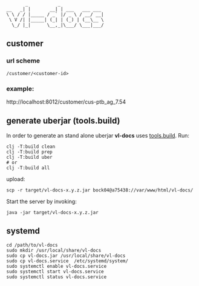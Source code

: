 ```
       _           _
__   _| |       __| | ___   ___ ___
\ \ / / |_____ / _` |/ _ \ / __/ __|
 \ V /| |_____| (_| | (_) | (__\__ \
  \_/ |_|      \__,_|\___/ \___|___/

```


## customer

### url scheme
`/customer/<customer-id>`

### example:
http://localhost:8012/customer/cus-ptb_ag_7.54


## generate uberjar (tools.build)

In order to generate an stand alone uberjar **vl-docs** uses [tools.build](https://clojure.org/guides/tools_build). Run:

```shell
clj -T:build clean
clj -T:build prep
clj -T:build uber
# or
clj -T:build all
```

upload:

```shell
scp -r target/vl-docs-x.y.z.jar bock04@a75438://var/www/html/vl-docs/
```

Start the server by invoking:

```shell
java -jar target/vl-docs-x.y.z.jar
```

## systemd

```shell
cd /path/to/vl-docs
sudo mkdir /usr/local/share/vl-docs
sudo cp vl-docs.jar /usr/local/share/vl-docs
sudo cp vl-docs.service  /etc/systemd/system/
sudo systemctl enable vl-docs.service
sudo systemctl start vl-docs.service
sudo systemctl status vl-docs.service
```
